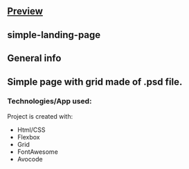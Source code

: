 ## [Preview](https://pwosin.github.io/simple-landing-page/)
      
## simple-landing-page
    
## General info
Simple page with grid made of .psd file.
---
### Technologies/App used: 
Project is created with:
* Html/CSS
* Flexbox
* Grid
* FontAwesome
* Avocode
